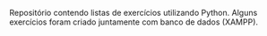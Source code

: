 Repositório contendo listas de exercícios utilizando Python. 
Alguns exercícios foram criado juntamente com banco de dados (XAMPP).